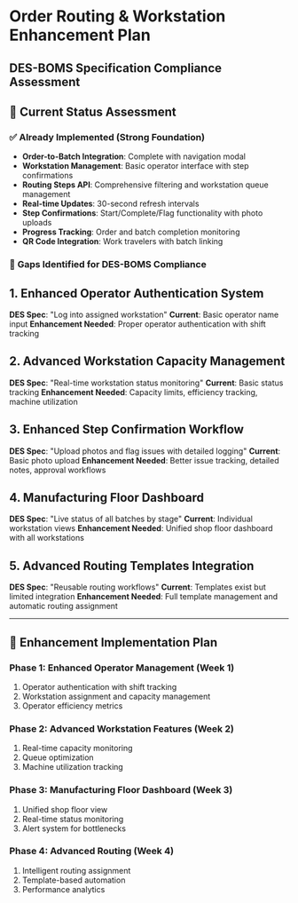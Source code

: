 # Order Routing & Workstation Enhancement Plan
## DES-BOMS Specification Compliance Assessment

## 🎯 **Current Status Assessment**

### ✅ **Already Implemented (Strong Foundation)**
- **Order-to-Batch Integration**: Complete with navigation modal
- **Workstation Management**: Basic operator interface with step confirmations
- **Routing Steps API**: Comprehensive filtering and workstation queue management
- **Real-time Updates**: 30-second refresh intervals
- **Step Confirmations**: Start/Complete/Flag functionality with photo uploads
- **Progress Tracking**: Order and batch completion monitoring
- **QR Code Integration**: Work travelers with batch linking

### 🔧 **Gaps Identified for DES-BOMS Compliance**

## 1. **Enhanced Operator Authentication System**
**DES Spec**: "Log into assigned workstation"
**Current**: Basic operator name input
**Enhancement Needed**: Proper operator authentication with shift tracking

## 2. **Advanced Workstation Capacity Management**
**DES Spec**: "Real-time workstation status monitoring"
**Current**: Basic status tracking
**Enhancement Needed**: Capacity limits, efficiency tracking, machine utilization

## 3. **Enhanced Step Confirmation Workflow**
**DES Spec**: "Upload photos and flag issues with detailed logging"
**Current**: Basic photo upload
**Enhancement Needed**: Better issue tracking, detailed notes, approval workflows

## 4. **Manufacturing Floor Dashboard**
**DES Spec**: "Live status of all batches by stage"
**Current**: Individual workstation views
**Enhancement Needed**: Unified shop floor dashboard with all workstations

## 5. **Advanced Routing Templates Integration**
**DES Spec**: "Reusable routing workflows"
**Current**: Templates exist but limited integration
**Enhancement Needed**: Full template management and automatic routing assignment

---

## 🚀 **Enhancement Implementation Plan**

### **Phase 1: Enhanced Operator Management (Week 1)**
1. Operator authentication with shift tracking
2. Workstation assignment and capacity management
3. Operator efficiency metrics

### **Phase 2: Advanced Workstation Features (Week 2)**
1. Real-time capacity monitoring
2. Queue optimization
3. Machine utilization tracking

### **Phase 3: Manufacturing Floor Dashboard (Week 3)**
1. Unified shop floor view
2. Real-time status monitoring
3. Alert system for bottlenecks

### **Phase 4: Advanced Routing (Week 4)**
1. Intelligent routing assignment
2. Template-based automation
3. Performance analytics
